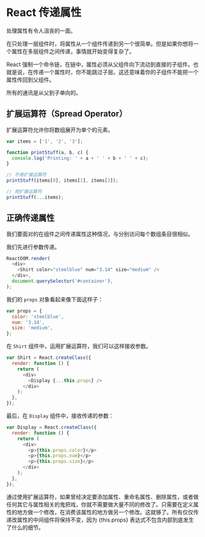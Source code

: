 # React 传递属性

处理属性有令人沮丧的一面。

在只处理一层组件时，将属性从一个组件传递到另一个很简单。但是如果你想将一个属性在多层组件之间传递，事情就开始变得复杂了。

React 强制一个命令链，在链中，属性必须从父组件向下流动到直接的子组件。也就是说，在传递一个属性时，你不能跳过子层。这还意味着你的子组件不能把一个属性传回到父组件。

所有的通讯是从父到子单向的。

## 扩展运算符（Spread Operator）

扩展运算符允许你将数组展开为单个的元素。

```js
var items = ['1', '2', '3'];

function printStuff(a, b, c) {
  console.log('Printing: ' + a + ' ' + b + ' ' + c);
}

// 不用扩展运算符
printStuff(items[0], items[1], items[2]);

// 用扩展运算符
printStuff(...items);
```

## 正确传递属性

我们要面对的在组件之间传递属性这种情况，与分别访问每个数组条目很相似。

我们先进行参数传递。

```js
ReactDOM.render(
  <div>
    <Shirt color="steelblue" num="3.14" size="medium" />
  </div>,
  document.querySelector('#container'),
);
```

我们的 `props` 对象看起来像下面这样子：

```js
var props = {
  color: 'steelblue',
  num: '3.14',
  size: 'medium',
};
```

在 `Shirt` 组件中，运用扩展运算符，我们可以这样接收参数。

```js
var Shirt = React.createClass({
  render: function () {
    return (
      <div>
        <Display {...this.props} />
      </div>
    );
  },
});
```

最后，在 `Display` 组件中，接收传递的参数：

```js
var Display = React.createClass({
  render: function () {
    return (
      <div>
        <p>{this.props.color}</p>
        <p>{this.props.num}</p>
        <p>{this.props.size}</p>
      </div>
    );
  },
});
```

通过使用扩展运算符，如果曾经决定要添加属性、重命名属性、删除属性，或者做任何其它与属性相关的鬼把戏，你就不需要做大量不同的修改了。只需要在定义属性的地方做一个修改，在消费该属性的地方做另一个修改。这就够了。所有仅仅传递改属性的中间组件将保持不变，因为 {this.props} 表达式不包含内部到底发生了什么的细节。
